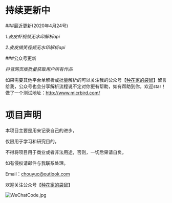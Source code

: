 # 持续更新中

###最近更新(2020年4月24号) 

*1.皮皮虾视频无水印解析api*

*2.皮皮搞笑视频无水印解析api*

###公众号更新

*抖音网页版批量获取用户所有作品*

如果需要其他平台单解析或批量解析的可以关注我的公众号【[种花家的袋鼠](https://github.com/chouYuc/ChouYuc_Api/blob/master/WeChatCode.jpg)】留言给我，公众号也会分享解析流程说不定对你更有帮助，如有帮助到你，欢迎star！
做了一个测试地址：http://www.micrbird.com/

# 项目声明
本项目主要是用来记录自己的进步，

仅限用于学习和研究目的，

不得将项目用于商业或者非法用途，否则，一切后果请自负。

如有侵权请邮件与我联系处理。

Email：chouyuc@outlook.com


欢迎关注公众号【[种花家的袋鼠](https://github.com/chouYuc/ChouYuc_Api/blob/master/WeChatCode.jpg)】

![WeChatCode.jpg](https://github.com/chouYuc/ChouYuc_Api/blob/master/WeChatCode.jpg)
